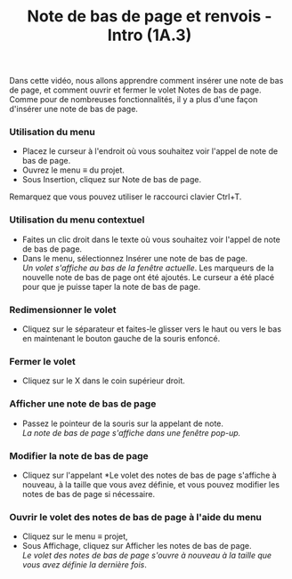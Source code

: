 ﻿---
title :  Note de bas de page et renvois - Intro (1A.3)
---
Dans cette vidéo, nous allons apprendre comment insérer une note de bas de page, et comment ouvrir et fermer le volet Notes de bas de page. Comme pour de nombreuses fonctionnalités, il y a plus d'une façon d'insérer une note de bas de page. 
### Utilisation du menu
- Placez le curseur à l'endroit où vous souhaitez voir l'appel de note de bas de page. 
- Ouvrez le menu ≡ du projet. 
- Sous Insertion, cliquez sur Note de bas de page.
 
Remarquez que vous pouvez utiliser le raccourci clavier Ctrl+T.

### Utilisation du menu contextuel
- Faites un clic droit dans le texte où vous souhaitez voir l'appel de note de bas de page. 
- Dans le menu, sélectionnez Insérer une note de bas de page.   
*Un volet s'affiche au bas de la fenêtre actuelle*. 
Les marqueurs de la nouvelle note de bas de page ont été ajoutés. 
Le curseur a été placé pour que je puisse taper la note de bas de page. 
### Redimensionner le volet
- Cliquez sur le séparateur et faites-le glisser vers le haut ou vers le bas en maintenant le bouton gauche de la souris enfoncé. 
### Fermer le volet
- Cliquez sur le X dans le coin supérieur droit.
### Afficher une note de bas de page
- Passez le pointeur de la souris sur la appelant de note.  
*La note de bas de page s'affiche dans une fenêtre pop-up.* 
### Modifier la note de bas de page
- Cliquez sur l'appelant
*Le volet des notes de bas de page s'affiche à nouveau, à la taille que vous avez définie, et vous pouvez modifier les notes de bas de page si nécessaire.
### Ouvrir le volet des notes de bas de page à l'aide du menu
- Cliquez sur le menu ≡ projet, 
- Sous Affichage, cliquez sur Afficher les notes de bas de page.   
*Le volet des notes de bas de page s'ouvre à nouveau à la taille que vous avez définie la dernière fois*. 

